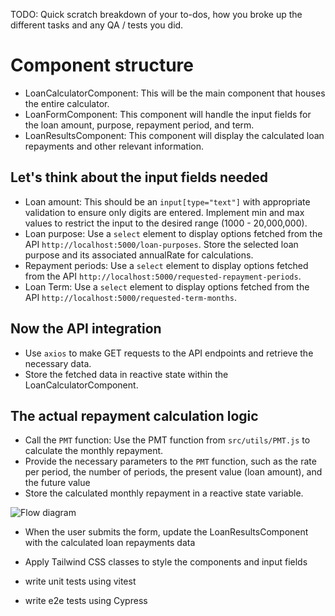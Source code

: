TODO: Quick scratch breakdown of your to-dos, how you broke up the different tasks and any QA / tests you did.

# Component structure
 - LoanCalculatorComponent: This will be the main component that houses the entire calculator.
 - LoanFormComponent: This component will handle the input fields for the loan amount, purpose, repayment period, and term.
 - LoanResultsComponent: This component will display the calculated loan repayments and other relevant information.

## Let's think about the input fields needed
 - Loan amount: This should be an `input[type="text"]` with appropriate validation to ensure only digits are entered. Implement min and max values to restrict the input to the desired range (1000 - 20,000,000).
 - Loan purpose: Use a `select` element to display options fetched from the API `http://localhost:5000/loan-purposes`. Store the selected loan purpose and its associated annualRate for calculations.
 - Repayment periods: Use a `select` element to display options fetched from the API `http://localhost:5000/requested-repayment-periods`.
 - Loan Term: Use a `select` element to display options fetched from the API `http://localhost:5000/requested-term-months`.

## Now the API integration
 - Use `axios` to make GET requests to the API endpoints and retrieve the necessary data.
 - Store the fetched data in reactive state within the LoanCalculatorComponent.

## The actual repayment calculation logic
 - Call the `PMT` function: Use the PMT function from `src/utils/PMT.js` to calculate the monthly repayment.
 - Provide the necessary parameters to the `PMT` function, such as the rate per period, the number of periods, the present value (loan amount), and the future value
 - Store the calculated monthly repayment in a reactive state variable.

 ![Flow diagram](https://viewer.diagrams.net/?tags=%7B%7D&lightbox=1&highlight=0000ff&edit=_blank&layers=1&nav=1&title=valiant-coding-challenge.drawio#R%3Cmxfile%3E%3Cdiagram%20name%3D%22Page-1%22%20id%3D%22XmQmQBPZgQbojRUKCBH5%22%3E3VdNU9swEP01GU7p%2BAMn4VicUDpDDy2HwlFYG1tUljySnNj8%2Bq5iObZxwtAZIFMuifZJu5Le27zYkzDOq2%2BKFNkPSYFPAo9Wk3A5CQI%2F8EL8skjdILP5rAFSxahb1AG37Akc6Dm0ZBT0YKGRkhtWDMFECgGJGWBEKbkdLltLPty1ICmMgNuE8DH6m1GTNegi8jr8GliatTv7npvJSbvYATojVG57ULiahLGS0jSjvIqBW%2FJaXpq8qyOz%2B4MpEOY1CSsmbpbr%2BD6uq7j4%2Bf3x2tsE03N3NlO3FwaK93ehVCaTqRSErzr0UslSULBVPYy6NTdSFgj6CD6CMbUTk5RGIpSZnLtZqJi5c%2Bl2fG%2FHXyIXLave1LJuA2FUfdcttOF9f65L20VtXnM%2Fe6mjtDlIy1Il8AJXbfsRlYJ5YV2wFxd%2FFSBzwPNgngJODNsMz0Fce6b7dZ2COHAi%2FoOg0SkF9T%2BnoOEpBXV1N4SXbqcbSURMeFLi9lKN9B6quc2YgduC7IjYokcPlXPFQRmoXuZzfH%2BXEM6cwTmHX7hw29mlHwQNlvWssk17c8aCg4xdSZWPuHp%2Fdvb2Xz%2BLB%2FR4H0hPeJCeX6BLbvQJGDpfzIcM%2BRcnZmg2YghyZrnxznT5gMMpR8amlBhyNiIMiTBDjghnqcBxgoSAQsDSxfAR46ubyBmljRGDZk%2FkYVfK%2FngLyYTZ3S66nERLWwu9Vzc2bEtro%2BQfiCVHHwiXQgpbZc04fwa9gUy%2BP2xkf74YyxQdkCl8L5nmI5mmGHKmDQi9e060HxnYv4uNveVh%2FWbc6kXZBoepHdoqifNX0PsaCgpS500dkqPJmjYXT99LP1KxIFr3qtnNG1LwVIWSxdmxaq%2FuLw5r87921%2FkiGppANGqufSN9iAcsRs2lIAH8t%2B8kbGXziKBWUaYLTuqxhX5WR4hmr3CEi7dxBAy7N6XdXO99M1z9BQ%3D%3D%3C%2Fdiagram%3E%3C%2Fmxfile%3E)

- When the user submits the form, update the LoanResultsComponent with the calculated loan repayments data
- Apply Tailwind CSS classes to style the components and input fields

- write unit tests using vitest
- write e2e tests using Cypress
